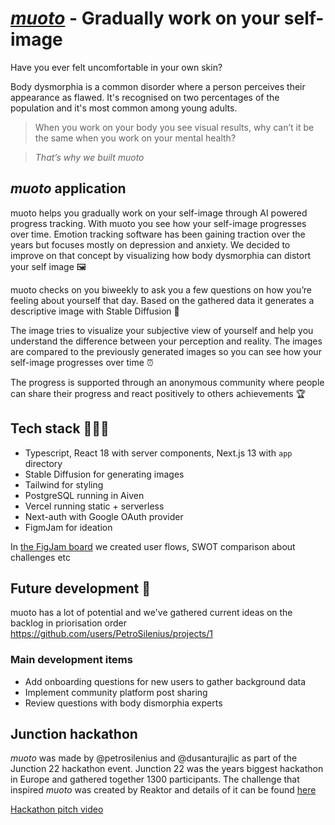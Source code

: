 # [_muoto_](https://muoto.vercel.app) - Gradually work on your self-image

Have you ever felt uncomfortable in your own skin?

Body dysmorphia is a common disorder where a person perceives their appearance as flawed. It's recognised on two percentages of the population and it's most common among young adults.

> When you work on your body you see visual results, why can’t it be the same when you work on your mental health?

> _That’s why we built muoto_

## _muoto_ application

muoto helps you gradually work on your self-image through AI powered progress tracking. With muoto you see how your self-image progresses over time. Emotion tracking software has been gaining traction over the years but focuses mostly on depression and anxiety. We decided to improve on that concept by visualizing how body dysmorphia can distort your self image 🖼

muoto checks on you biweekly to ask you a few questions on how you’re feeling about yourself that day. Based on the gathered data it generates a descriptive image with Stable Diffusion 🤖

The image tries to visualize your subjective view of yourself and help you understand the difference between your perception and reality. The images are compared to the previously generated images so you can see how your self-image progresses over time ⏰

The progress is supported through an anonymous community where people can share their progress and react positively to others achievements 🏆

## Tech stack 🧑🏻‍💻

- Typescript, React 18 with server components, Next.js 13 with `app` directory
- Stable Diffusion for generating images
- Tailwind for styling
- PostgreSQL running in Aiven
- Vercel running static + serverless
- Next-auth with Google OAuth provider
- FigmJam for ideation

In [the FigJam board](https://www.figma.com/file/H66nDqEaomLcOmUuFqia8R/Junction---muoto?node-id=0%3A1) we created user flows, SWOT comparison about challenges etc

## Future development 🔮

muoto has a lot of potential and we've gathered current ideas on the backlog in priorisation order
https://github.com/users/PetroSilenius/projects/1

### Main development items

- Add onboarding questions for new users to gather background data
- Implement community platform post sharing
- Review questions with body dismorphia experts

## Junction hackathon

_muoto_ was made by @petrosilenius and @dusanturajlic as part of the Junction 22 hackathon event. Junction 22 was the years biggest hackathon in Europe and gathered together 1300 participants. The challenge that inspired _muoto_ was created by Reaktor and details of it can be found [here](https://www.junction2022.com/challenges-new/reaktor)

[Hackathon pitch video](https://youtu.be/8337rJqO4Pg)
